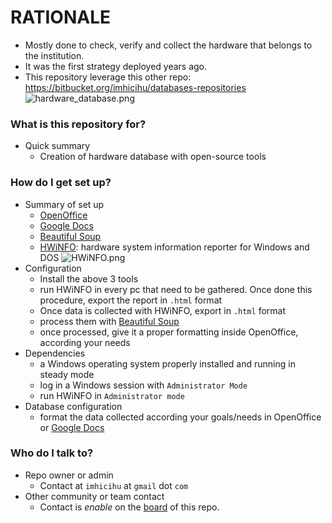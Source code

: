 # RATIONALE #

* Mostly done to check, verify and collect the hardware that belongs to the institution. 
* It was the first strategy deployed years ago. 
* This repository leverage this other repo: https://bitbucket.org/imhicihu/databases-repositories
![hardware_database.png](https://bitbucket.org/repo/8zz7794/images/1191514673-hardware_database.png)

### What is this repository for? ###

* Quick summary
	- Creation of hardware database with open-source tools

### How do I get set up? ###

* Summary of set up
	- [OpenOffice](https://www.openoffice.org/es/descargar/)
	- [Google Docs](https://docs.google.com/document/u/0/?hl=es)
	- [Beautiful Soup](https://www.crummy.com/software/BeautifulSoup/)
	- [HWiNFO](https://www.hwinfo.com/): hardware system information reporter for Windows and DOS
	![HWiNFO.png](https://bitbucket.org/repo/Gg8Xdg7/images/2976889691-HWiNFO.png)
* Configuration
	- Install the above 3 tools
	- run HWiNFO in every pc that need to be gathered. Once done this procedure, export the report in `.html` format
	- Once data is collected with HWiNFO, export in `.html` format 
	- process them with [Beautiful Soup](https://www.crummy.com/software/BeautifulSoup/bs4/doc/)
	- once processed, give it a proper formatting inside OpenOffice, according your needs
* Dependencies
	- a Windows operating system properly installed and running in steady mode
	- log in a Windows session with `Administrator Mode` 
	- run HWiNFO in `Administrator mode`
* Database configuration
	- format the data collected according your goals/needs in OpenOffice or [Google Docs](https://docs.google.com/document/u/0/?hl=es)

### Who do I talk to? ###

* Repo owner or admin
     - Contact at `imhicihu` at `gmail` dot `com`
* Other community or team contact
     - Contact is _enable_ on the [board](https://bitbucket.org/imhicihu/software-database-repository/addon/trello/trello-board) of this repo. 
